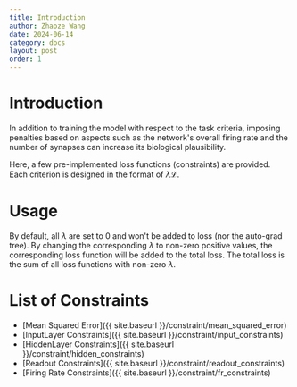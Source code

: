 ```yaml
---
title: Introduction
author: Zhaoze Wang
date: 2024-06-14
category: docs
layout: post
order: 1
---
```


# Introduction
In addition to training the model with respect to the task criteria, imposing penalties based on aspects such as the network's overall firing rate and the number of synapses can increase its biological plausibility.

Here, a few pre-implemented loss functions (constraints) are provided. Each criterion is designed in the format of $\lambda \mathcal{L}$. 

# Usage
By default, all $\lambda$ are set to 0 and won't be added to loss (nor the auto-grad tree). By changing the corresponding $\lambda$ to non-zero positive values, the corresponding loss function will be added to the total loss. The total loss is the sum of all loss functions with non-zero $\lambda$.

# List of Constraints
- [Mean Squared Error]({{ site.baseurl }}/constraint/mean_squared_error)
- [InputLayer Constraints]({{ site.baseurl }}/constraint/input_constraints)
- [HiddenLayer Constraints]({{ site.baseurl }}/constraint/hidden_constraints)
- [Readout Constraints]({{ site.baseurl }}/constraint/readout_constraints)
- [Firing Rate Constraints]({{ site.baseurl }}/constraint/fr_constraints)
